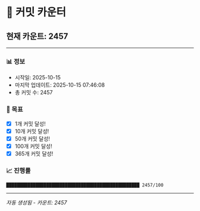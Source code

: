 # 🔢 커밋 카운터

## 현재 카운트: 2457

---

### 📊 정보
- 시작일: 2025-10-15
- 마지막 업데이트: 2025-10-15 07:46:08
- 총 커밋 수: 2457

### 🎯 목표
- [x] 1개 커밋 달성!
- [x] 10개 커밋 달성!
- [x] 50개 커밋 달성!
- [x] 100개 커밋 달성!
- [x] 365개 커밋 달성!

### 📈 진행률
```
██████████████████████████████████████████████████ 2457/100
```

---
*자동 생성됨 - 카운트: 2457*
